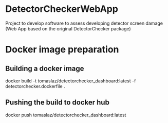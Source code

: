 # DetectorCheckerWebApp
 Project to develop software to assess developing detector screen damage (Web App based on the original DetectorChecker package)


# Docker image preparation

## Building a docker image
docker build -t tomaslaz/detectorchecker_dashboard:latest -f detectorchecker.dockerfile .

## Pushing the build to docker hub
docker push tomaslaz/detectorchecker_dashboard:latest
